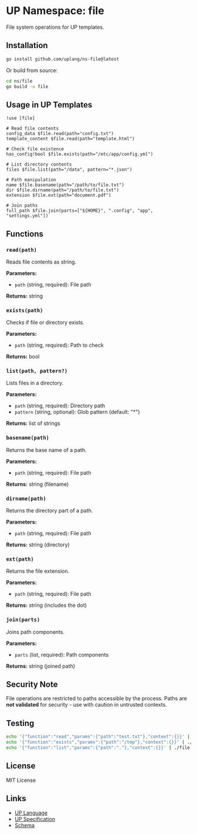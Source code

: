 # UP Namespace: file

File system operations for UP templates.

## Installation

```bash
go install github.com/uplang/ns-file@latest
```

Or build from source:

```bash
cd ns/file
go build -o file
```

## Usage in UP Templates

```up
!use [file]

# Read file contents
config_data $file.read(path="config.txt")
template_content $file.read(path="template.html")

# Check file existence
has_config!bool $file.exists(path="/etc/app/config.yml")

# List directory contents
files $file.list(path="/data", pattern="*.json")

# Path manipulation
name $file.basename(path="/path/to/file.txt")
dir $file.dirname(path="/path/to/file.txt")
extension $file.ext(path="document.pdf")

# Join paths
full_path $file.join(parts=["${HOME}", ".config", "app", "settings.yml"])
```

## Functions

### `read(path)`
Reads file contents as string.

**Parameters:**
- `path` (string, required): File path

**Returns:** string

### `exists(path)`
Checks if file or directory exists.

**Parameters:**
- `path` (string, required): Path to check

**Returns:** bool

### `list(path, pattern?)`
Lists files in a directory.

**Parameters:**
- `path` (string, required): Directory path
- `pattern` (string, optional): Glob pattern (default: "*")

**Returns:** list of strings

### `basename(path)`
Returns the base name of a path.

**Parameters:**
- `path` (string, required): File path

**Returns:** string (filename)

### `dirname(path)`
Returns the directory part of a path.

**Parameters:**
- `path` (string, required): File path

**Returns:** string (directory)

### `ext(path)`
Returns the file extension.

**Parameters:**
- `path` (string, required): File path

**Returns:** string (includes the dot)

### `join(parts)`
Joins path components.

**Parameters:**
- `parts` (list, required): Path components

**Returns:** string (joined path)

## Security Note

File operations are restricted to paths accessible by the process. Paths are **not validated** for security - use with caution in untrusted contexts.

## Testing

```bash
echo '{"function":"read","params":{"path":"test.txt"},"context":{}}' | ./file
echo '{"function":"exists","params":{"path":"/tmp"},"context":{}}' | ./file
echo '{"function":"list","params":{"path":"."},"context":{}}' | ./file
```

## License

MIT License

## Links

- [UP Language](https://uplang.org)
- [UP Specification](https://github.com/uplang/spec)
- [Schema](file.up-schema)
